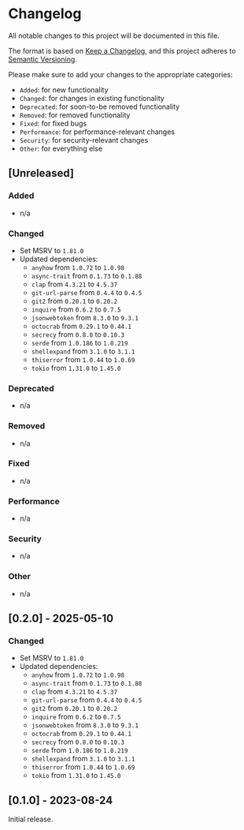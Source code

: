 # Changelog

All notable changes to this project will be documented in this file.

The format is based on [Keep a Changelog](https://keepachangelog.com/en/1.0.0/),
and this project adheres to [Semantic Versioning](https://semver.org/spec/v2.0.0.html).

Please make sure to add your changes to the appropriate categories:

- `Added`: for new functionality
- `Changed`: for changes in existing functionality
- `Deprecated`: for soon-to-be removed functionality
- `Removed`: for removed functionality
- `Fixed`: for fixed bugs
- `Performance`: for performance-relevant changes
- `Security`: for security-relevant changes
- `Other`: for everything else

## [Unreleased]

### Added

- n/a

### Changed

- Set MSRV to `1.81.0`
- Updated dependencies:
  - `anyhow` from `1.0.72` to `1.0.98`
  - `async-trait` from `0.1.73` to `0.1.88`
  - `clap` from `4.3.21` to `4.5.37`
  - `git-url-parse` from `0.4.4` to `0.4.5`
  - `git2` from `0.20.1` to `0.20.2`
  - `inquire` from `0.6.2` to `0.7.5`
  - `jsonwebtoken` from `8.3.0` to `9.3.1`
  - `octocrab` from `0.29.1` to `0.44.1`
  - `secrecy` from `0.8.0` to `0.10.3`
  - `serde` from `1.0.186` to `1.0.219`
  - `shellexpand` from `3.1.0` to `3.1.1`
  - `thiserror` from `1.0.44` to `1.0.69`
  - `tokio` from `1.31.0` to `1.45.0`

### Deprecated

- n/a

### Removed

- n/a

### Fixed

- n/a

### Performance

- n/a

### Security

- n/a

### Other

- n/a

## [0.2.0] - 2025-05-10

### Changed

- Set MSRV to `1.81.0`
- Updated dependencies:
  - `anyhow` from `1.0.72` to `1.0.98`
  - `async-trait` from `0.1.73` to `0.1.88`
  - `clap` from `4.3.21` to `4.5.37`
  - `git-url-parse` from `0.4.4` to `0.4.5`
  - `git2` from `0.20.1` to `0.20.2`
  - `inquire` from `0.6.2` to `0.7.5`
  - `jsonwebtoken` from `8.3.0` to `9.3.1`
  - `octocrab` from `0.29.1` to `0.44.1`
  - `secrecy` from `0.8.0` to `0.10.3`
  - `serde` from `1.0.186` to `1.0.219`
  - `shellexpand` from `3.1.0` to `3.1.1`
  - `thiserror` from `1.0.44` to `1.0.69`
  - `tokio` from `1.31.0` to `1.45.0`

## [0.1.0] - 2023-08-24

Initial release.
